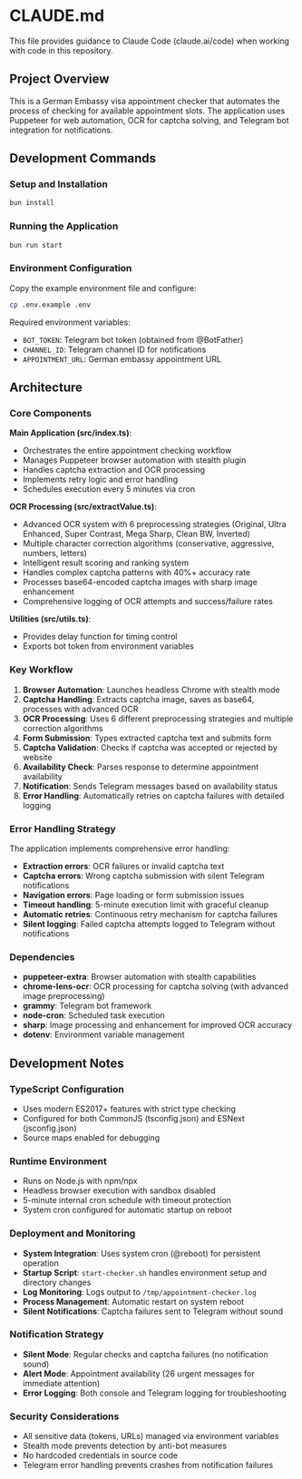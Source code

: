 # CLAUDE.md

This file provides guidance to Claude Code (claude.ai/code) when working with code in this repository.

## Project Overview

This is a German Embassy visa appointment checker that automates the process of checking for available appointment slots. The application uses Puppeteer for web automation, OCR for captcha solving, and Telegram bot integration for notifications.

## Development Commands

### Setup and Installation
```bash
bun install
```

### Running the Application
```bash
bun run start
```

### Environment Configuration
Copy the example environment file and configure:
```bash
cp .env.example .env
```

Required environment variables:
- `BOT_TOKEN`: Telegram bot token (obtained from @BotFather)
- `CHANNEL_ID`: Telegram channel ID for notifications
- `APPOINTMENT_URL`: German embassy appointment URL

## Architecture

### Core Components

**Main Application (src/index.ts)**:
- Orchestrates the entire appointment checking workflow
- Manages Puppeteer browser automation with stealth plugin
- Handles captcha extraction and OCR processing
- Implements retry logic and error handling
- Schedules execution every 5 minutes via cron

**OCR Processing (src/extractValue.ts)**:
- Advanced OCR system with 6 preprocessing strategies (Original, Ultra Enhanced, Super Contrast, Mega Sharp, Clean BW, Inverted)
- Multiple character correction algorithms (conservative, aggressive, numbers, letters)
- Intelligent result scoring and ranking system
- Handles complex captcha patterns with 40%+ accuracy rate
- Processes base64-encoded captcha images with sharp image enhancement
- Comprehensive logging of OCR attempts and success/failure rates

**Utilities (src/utils.ts)**:
- Provides delay function for timing control
- Exports bot token from environment variables

### Key Workflow

1. **Browser Automation**: Launches headless Chrome with stealth mode
2. **Captcha Handling**: Extracts captcha image, saves as base64, processes with advanced OCR
3. **OCR Processing**: Uses 6 different preprocessing strategies and multiple correction algorithms
4. **Form Submission**: Types extracted captcha text and submits form
5. **Captcha Validation**: Checks if captcha was accepted or rejected by website
6. **Availability Check**: Parses response to determine appointment availability
7. **Notification**: Sends Telegram messages based on availability status
8. **Error Handling**: Automatically retries on captcha failures with detailed logging

### Error Handling Strategy

The application implements comprehensive error handling:
- **Extraction errors**: OCR failures or invalid captcha text
- **Captcha errors**: Wrong captcha submission with silent Telegram notifications
- **Navigation errors**: Page loading or form submission issues
- **Timeout handling**: 5-minute execution limit with graceful cleanup
- **Automatic retries**: Continuous retry mechanism for captcha failures
- **Silent logging**: Failed captcha attempts logged to Telegram without notifications

### Dependencies

- **puppeteer-extra**: Browser automation with stealth capabilities
- **chrome-lens-ocr**: OCR processing for captcha solving (with advanced image preprocessing)
- **grammy**: Telegram bot framework
- **node-cron**: Scheduled task execution
- **sharp**: Image processing and enhancement for improved OCR accuracy
- **dotenv**: Environment variable management

## Development Notes

### TypeScript Configuration
- Uses modern ES2017+ features with strict type checking
- Configured for both CommonJS (tsconfig.json) and ESNext (jsconfig.json)
- Source maps enabled for debugging

### Runtime Environment
- Runs on Node.js with npm/npx
- Headless browser execution with sandbox disabled
- 5-minute internal cron schedule with timeout protection
- System cron configured for automatic startup on reboot

### Deployment and Monitoring
- **System Integration**: Uses system cron (@reboot) for persistent operation
- **Startup Script**: `start-checker.sh` handles environment setup and directory changes
- **Log Monitoring**: Logs output to `/tmp/appointment-checker.log`
- **Process Management**: Automatic restart on system reboot
- **Silent Notifications**: Captcha failures sent to Telegram without sound

### Notification Strategy
- **Silent Mode**: Regular checks and captcha failures (no notification sound)
- **Alert Mode**: Appointment availability (26 urgent messages for immediate attention)
- **Error Logging**: Both console and Telegram logging for troubleshooting

### Security Considerations
- All sensitive data (tokens, URLs) managed via environment variables
- Stealth mode prevents detection by anti-bot measures
- No hardcoded credentials in source code
- Telegram error handling prevents crashes from notification failures